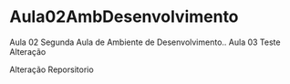 # Aula02AmbDesenvolvimento
Aula 02
Segunda Aula de Ambiente de Desenvolvimento.. 
Aula 03 Teste Alteração

Alteração Reporsitorio
